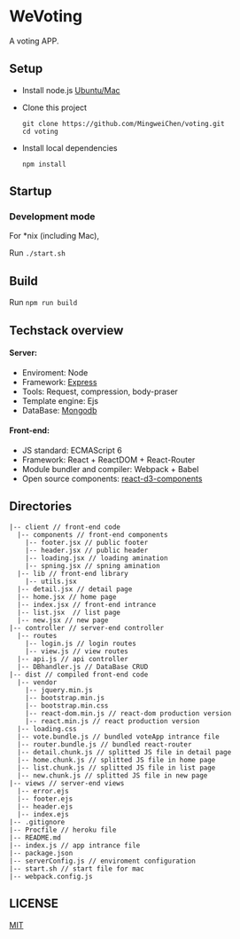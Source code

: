 
# WeVoting

A voting APP.


## Setup

+ Install node.js [Ubuntu/Mac](https://github.com/creationix/nvm) 


+ Clone this project
	```
	git clone https://github.com/MingweiChen/voting.git
	cd voting
	```
+ Install local dependencies
	```
	npm install
	```

## Startup

### Development mode

For *nix (including Mac),

Run `./start.sh`


## Build

Run `npm run build`


## Techstack overview

#### Server:

+ Enviroment: Node
+ Framework: [Express](http://expressjs.com/)
+ Tools: Request, compression, body-praser
+ Template engine: Ejs
+ DataBase: [Mongodb](https://www.mongodb.com/)

#### Front-end:

+ JS standard: ECMAScript 6
+ Framework: React + ReactDOM + React-Router
+ Module bundler and compiler: Webpack + Babel
+ Open source components: [react-d3-components](https://github.com/codesuki/react-d3-components)


## Directories

```
|-- client // front-end code
  |-- components // front-end components
    |-- footer.jsx // public footer
    |-- header.jsx // public header
    |-- loading.jsx // loading amination
    |-- spning.jsx // spning amination
  |-- lib // front-end library
    |-- utils.jsx
  |-- detail.jsx // detail page
  |-- home.jsx // home page
  |-- index.jsx // front-end intrance
  |-- list.jsx  // list page
  |-- new.jsx // new page
|-- controller // server-end controller
  |-- routes
    |-- login.js // login routes
    |-- view.js // view routes
  |-- api.js // api controller
  |-- DBhandler.js // DataBase CRUD
|-- dist // compiled front-end code
  |-- vendor
    |-- jquery.min.js
    |-- bootstrap.min.js
    |-- bootstrap.min.css
    |-- react-dom.min.js // react-dom production version
    |-- react.min.js // react production version
  |-- loading.css
  |-- vote.bundle.js // bundled voteApp intrance file
  |-- router.bundle.js // bundled react-router
  |-- detail.chunk.js // splitted JS file in detail page
  |-- home.chunk.js // splitted JS file in home page
  |-- list.chunk.js // splitted JS file in list page
  |-- new.chunk.js // splitted JS file in new page
|-- views // server-end views
  |-- error.ejs
  |-- footer.ejs
  |-- header.ejs
  |-- index.ejs
|-- .gitignore
|-- Procfile // heroku file
|-- README.md
|-- index.js // app intrance file
|-- package.json
|-- serverConfig.js // enviroment configuration
|-- start.sh // start file for mac
|-- webpack.config.js
```

## LICENSE

[MIT](https://mit-license.org/)
